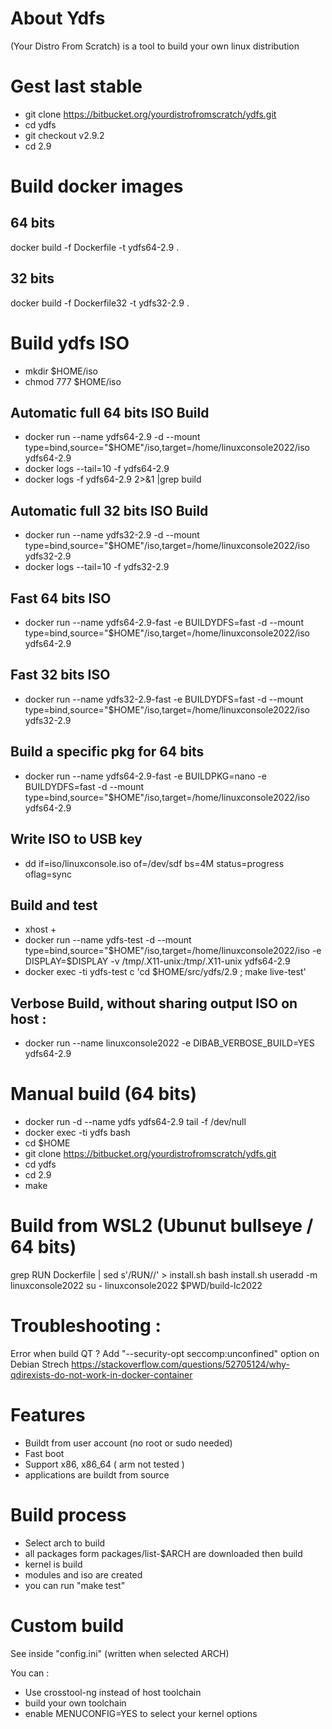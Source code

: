 # About Ydfs

(Your Distro From Scratch) is a tool to build your own linux distribution 

# Gest last stable

* git clone https://bitbucket.org/yourdistrofromscratch/ydfs.git
* cd ydfs
* git checkout v2.9.2
* cd 2.9

# Build docker images

## 64 bits
docker build -f Dockerfile -t ydfs64-2.9 .

## 32 bits
docker build -f Dockerfile32 -t ydfs32-2.9 .

# Build ydfs ISO

* mkdir $HOME/iso
* chmod 777 $HOME/iso

## Automatic full 64 bits ISO Build

* docker run --name ydfs64-2.9 -d --mount type=bind,source="$HOME"/iso,target=/home/linuxconsole2022/iso ydfs64-2.9 
* docker logs --tail=10 -f ydfs64-2.9
* docker logs -f ydfs64-2.9 2>&1 |grep build

## Automatic full 32 bits ISO Build

* docker run --name ydfs32-2.9 -d --mount type=bind,source="$HOME"/iso,target=/home/linuxconsole2022/iso  ydfs32-2.9
* docker logs --tail=10 -f ydfs32-2.9

## Fast 64 bits ISO

* docker run --name ydfs64-2.9-fast -e BUILDYDFS=fast -d --mount type=bind,source="$HOME"/iso,target=/home/linuxconsole2022/iso  ydfs64-2.9

## Fast 32 bits ISO

* docker run --name ydfs32-2.9-fast -e BUILDYDFS=fast -d --mount type=bind,source="$HOME"/iso,target=/home/linuxconsole2022/iso  ydfs32-2.9

## Build a specific pkg for 64 bits

* docker run --name ydfs64-2.9-fast -e BUILDPKG=nano -e BUILDYDFS=fast -d --mount type=bind,source="$HOME"/iso,target=/home/linuxconsole2022/iso  ydfs64-2.9

## Write ISO to USB key

* dd if=iso/linuxconsole.iso of=/dev/sdf bs=4M status=progress oflag=sync

## Build and test

* xhost +
* docker run --name ydfs-test -d --mount type=bind,source="$HOME"/iso,target=/home/linuxconsole2022/iso -e DISPLAY=$DISPLAY -v /tmp/.X11-unix:/tmp/.X11-unix  ydfs64-2.9 
* docker exec -ti ydfs-test c 'cd $HOME/src/ydfs/2.9 ; make live-test'

## Verbose Build, without sharing output ISO on host :

* docker run --name linuxconsole2022 -e DIBAB_VERBOSE_BUILD=YES ydfs64-2.9

# Manual build (64 bits)

* docker run -d --name ydfs ydfs64-2.9 tail -f /dev/null 
* docker exec -ti ydfs bash
* cd $HOME
* git clone https://bitbucket.org/yourdistrofromscratch/ydfs.git
* cd ydfs
* cd 2.9
* make 

# Build from WSL2 (Ubunut bullseye / 64 bits)

grep RUN Dockerfile | sed s'/RUN//' > install.sh
bash install.sh
useradd -m linuxconsole2022
su - linuxconsole2022 $PWD/build-lc2022

# Troubleshooting :

Error when build QT ?
Add "--security-opt seccomp:unconfined" option on Debian Strech
https://stackoverflow.com/questions/52705124/why-qdirexists-do-not-work-in-docker-container

# Features 

* Buildt from user account (no root or sudo needed)
* Fast boot
* Support x86, x86_64 ( arm not tested )
* applications are buildt from source

# Build process 
* Select arch to build
* all packages form packages/list-$ARCH are downloaded then build
* kernel is build
* modules and iso are created
* you can run "make test"

# Custom build

See inside "config.ini" (written when selected ARCH)

You can :

  * Use crosstool-ng instead of host toolchain
  * build your own toolchain
  * enable MENUCONFIG=YES to select your kernel options
